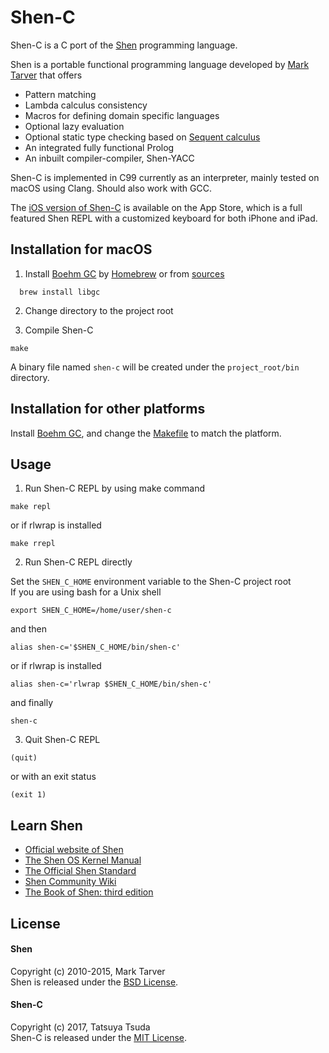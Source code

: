 # Shen-C

Shen-C is a C port of the [Shen](http://shenlanguage.org/) programming language.  

Shen is a portable functional programming language developed by [Mark Tarver](http://marktarver.com/) that offers
* Pattern matching
* Lambda calculus consistency
* Macros for defining domain specific languages
* Optional lazy evaluation
* Optional static type checking based on [Sequent calculus](https://en.wikipedia.org/wiki/Sequent_calculus)
* An integrated fully functional Prolog
* An inbuilt compiler-compiler, Shen-YACC

Shen-C is implemented in C99 currently as an interpreter, mainly tested on macOS using Clang. Should also work with GCC.

The [iOS version of Shen-C](https://chatolab.wordpress.com/2017/07/10/shen-programming-language-for-ios/) is available on the App Store, which is a full featured Shen REPL with a customized keyboard for both iPhone and iPad.



## Installation for macOS

1. Install [Boehm GC](http://www.hboehm.info/gc/) by [Homebrew](https://brew.sh/) or from [sources](http://www.hboehm.info/gc/gc_source/)
```
  brew install libgc
```

2. Change directory to the project root

3. Compile Shen-C
```
make
```  
A binary file named `shen-c` will be created under the `project_root/bin` directory.  


## Installation for other platforms
Install [Boehm GC](http://www.hboehm.info/gc/), and change the [Makefile](https://github.com/otabat/shen-c/tree/master/Makefile) to match the platform.


## Usage

1. Run Shen-C REPL by using make command
```
make repl
```
or if rlwrap is installed
```
make rrepl
```

2. Run Shen-C REPL directly

Set the `SHEN_C_HOME` environment variable to the Shen-C project root  
If you are using bash for a Unix shell  
```
export SHEN_C_HOME=/home/user/shen-c
```
and then
```
alias shen-c='$SHEN_C_HOME/bin/shen-c'
```
or if rlwrap is installed
```
alias shen-c='rlwrap $SHEN_C_HOME/bin/shen-c'
```
and finally
```
shen-c
```

3. Quit Shen-C REPL
```
(quit)
```
or with an exit status
```
(exit 1)
```


## Learn Shen
* [Official website of Shen](http://shenlanguage.org/)
* [The Shen OS Kernel Manual](http://shenlanguage.org/learn-shen/index.html)
* [The Official Shen Standard](http://www.shenlanguage.org/learn-shen/shendoc.htm)
* [Shen Community Wiki](https://github.com/Shen-Language/wiki/wiki)
* [The Book of Shen: third edition](https://www.amazon.co.uk/Book-Shen-Third-Mark-Tarver/dp/1784562130)


## License

#### Shen
Copyright (c) 2010-2015, Mark Tarver  
Shen is released under the [BSD License](https://github.com/otabat/shen-c/tree/master/src/shen/license.txt).  

#### Shen-C
Copyright (c) 2017, Tatsuya Tsuda  
Shen-C is released under the [MIT License](http://www.opensource.org/licenses/MIT).
